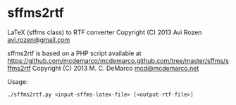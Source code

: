 sffms2rtf
=========

LaTeX (sffms class) to RTF converter
Copyright (C) 2013 Avi Rozen <avi.rozen@gmail.com>

sffms2rtf is based on a PHP script available at
https://github.com/mcdemarco/mcdemarco.github.com/tree/master/sffms/sffms2rtf
Copyright (C) 2013 M. C. DeMarco <mcd@mcdemarco.net>

Usage:

    ./sffms2rtf.py <input-sffms-latex-file> [<output-rtf-file>]

